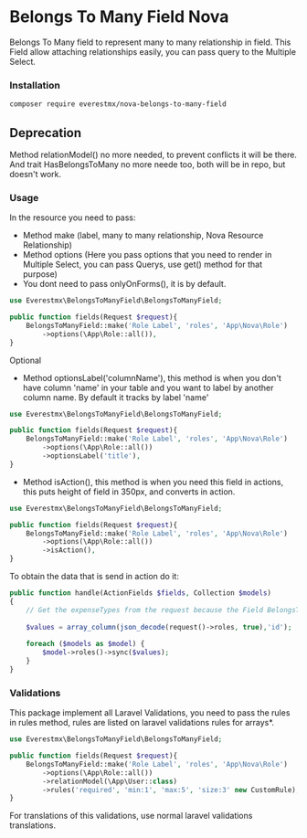 # Belongs To Many Field Nova

Belongs To Many field to represent many to many relationship in field. This Field allow attaching relationships easily, you can pass query to the Multiple Select.


### Installation
```bash
composer require everestmx/nova-belongs-to-many-field
```

## Deprecation
Method relationModel() no more needed, to prevent conflicts it will be there. And trait HasBelongsToMany no more neede too, both will be in repo, but doesn't work.

### Usage
In the resource you need to pass:
- Method make (label, many to many relationship, Nova Resource Relationship)
- Method options (Here you pass options that you need to render in Multiple Select, you can pass Querys, use get() method for that purpose)
- You dont need to pass onlyOnForms(), it is by default.

```php
use Everestmx\BelongsToManyField\BelongsToManyField;

public function fields(Request $request){
    BelongsToManyField::make('Role Label', 'roles', 'App\Nova\Role')
        ->options(\App\Role::all()),
}
```

Optional

- Method optionsLabel('columnName'), this method is when you don't have column 'name' in your table and you want to label by another column name. By default it tracks by label 'name'


```php
use Everestmx\BelongsToManyField\BelongsToManyField;

public function fields(Request $request){
    BelongsToManyField::make('Role Label', 'roles', 'App\Nova\Role')
        ->options(\App\Role::all())
        ->optionsLabel('title'),
}
```

- Method isAction(), this method is when you need this field in actions, this puts height of field in 350px, and converts in action.

```php
use Everestmx\BelongsToManyField\BelongsToManyField;

public function fields(Request $request){
    BelongsToManyField::make('Role Label', 'roles', 'App\Nova\Role')
        ->options(\App\Role::all())
        ->isAction(),
}
```
To obtain the data that is send in action do it: 

```php
public function handle(ActionFields $fields, Collection $models)
{
    // Get the expenseTypes from the request because the Field BelongsToManyField does not send it
    
    $values = array_column(json_decode(request()->roles, true),'id');
    
    foreach ($models as $model) {
        $model->roles()->sync($values);
    }
}
```

### Validations
This package implement all Laravel Validations, you need to pass the rules in rules method, rules are listed on laravel validations rules for arrays*.

```php
use Everestmx\BelongsToManyField\BelongsToManyField;

public function fields(Request $request){
    BelongsToManyField::make('Role Label', 'roles', 'App\Nova\Role')
        ->options(\App\Role::all())
        ->relationModel(\App\User::class)
        ->rules('required', 'min:1', 'max:5', 'size:3' new CustomRule),
}
```

For translations of this validations, use normal laravel validations translations.

